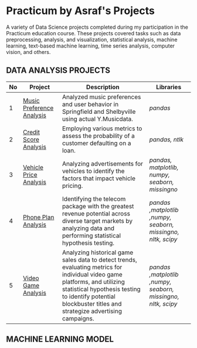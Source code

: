 # Practicum by Asraf's Projects
A variety of Data Science projects completed during my participation in the Practicum education course. These projects covered tasks such as data preprocessing, analysis, and visualization, statistical analysis, machine learning, text-based machine learning, time series analysis, computer vision, and others.

## DATA ANALYSIS PROJECTS
| No | Project | Description | Libraries |
| ---------- | --------------- | --------------- | --------------- |
| 1 |[Music Preference Analysis](https://github.com/Shi42Ro/music_preference.git)    | Analyzed music preferences and user behavior in Springfield and Shelbyville using actual Y.Musicdata.    | *pandas*    |
|2 |[Credit Score Analysis](https://github.com/Shi42Ro/credit_score.git)    | Employing various metrics to assess the probability of a customer defaulting on a loan.    | *pandas, ntlk*    |
|3 |[Vehicle Price Analysis](https://github.com/Shi42Ro/vehicle_price.git)    | Analyzing advertisements for vehicles to identify the factors that impact vehicle pricing.    | *pandas, matplotlib, numpy, seaborn, missingno*    |
|4 |[Phone Plan Analysis](https://github.com/Shi42Ro/vehicle_price.git)    | Identifying the telecom package with the greatest revenue potential across diverse target markets by analyzing data and performing statistical hypothesis testing.    | *pandas ,matplotlib ,numpy, seaborn, missingno, nltk, scipy*    |
|5 |[Video Game Analysis](https://github.com/Shi42Ro/vehicle_price.git)    | Analyzing historical game sales data to detect trends, evaluating metrics for individual video game platforms, and utilizing statistical hypothesis testing to identify potential blockbuster titles and strategize advertising campaigns.    | *pandas ,matplotlib ,numpy, seaborn, missingno, nltk, scipy*    |


## MACHINE LEARNING MODEL
